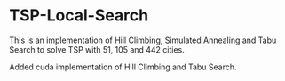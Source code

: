 # TSP-Local-Search
This is an implementation of Hill Climbing, Simulated Annealing and Tabu Search to solve TSP with 51, 105 and 442 cities.

Added cuda implementation of Hill Climbing and Tabu Search.

